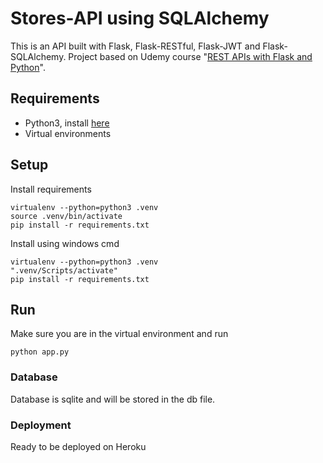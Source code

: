 # Stores-API using SQLAlchemy

This is an API built with Flask, Flask-RESTful, Flask-JWT and Flask-SQLAlchemy.
Project based on Udemy course "[REST APIs with Flask and Python](https://www.udemy.com/rest-api-flask-and-python/)".


## Requirements
- Python3, install [here](https://www.python.org/downloads/)
- Virtual environments

## Setup
Install requirements
```
virtualenv --python=python3 .venv
source .venv/bin/activate
pip install -r requirements.txt
```
Install using windows cmd
```
virtualenv --python=python3 .venv
".venv/Scripts/activate"
pip install -r requirements.txt
```

## Run
Make sure you are in the virtual environment and run
```
python app.py
```

### Database
Database is sqlite and will be stored in the db file.

### Deployment
Ready to be deployed on Heroku
